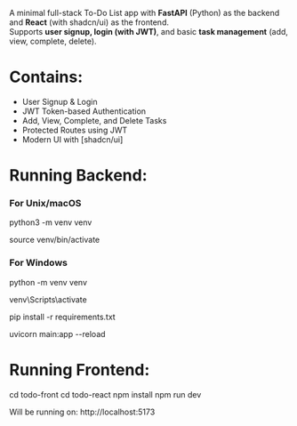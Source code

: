A minimal full-stack To-Do List app with **FastAPI** (Python) as the backend and **React** (with shadcn/ui) as the frontend.  
Supports **user signup, login (with JWT)**, and basic **task management** (add, view, complete, delete).

# Contains:
- User Signup & Login
- JWT Token-based Authentication
- Add, View, Complete, and Delete Tasks
- Protected Routes using JWT
- Modern UI with [shadcn/ui]

# Running Backend:

### For Unix/macOS
python3 -m venv venv

source venv/bin/activate

### For Windows
python -m venv venv

venv\Scripts\activate


pip install -r requirements.txt

uvicorn main:app --reload


# Running Frontend:

cd todo-front
cd todo-react
npm install
npm run dev

Will be running on: http://localhost:5173



